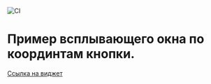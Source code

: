 ![CI](https://github.com/VladSychev1983/popover_js/actions/workflows/web.yml/badge.svg)

# Пример всплывающего окна по координтам кнопки.

[Ссылка на виджет ](https://vladsychev1983.github.io/popover_js/)

